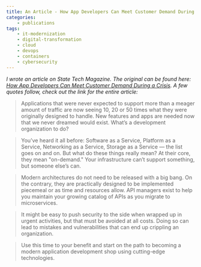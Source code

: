 ```yaml
---
title: An Article - How App Developers Can Meet Customer Demand During a Crisis
categories:
    - publications
tags:
    - it-modernization
    - digital-transformation
    - cloud
    - devops
    - containers
    - cybersecurity
---
```


*I wrote an article on State Tech Magazine.  The original can be found here: [How App Developers Can Meet Customer Demand During a Crisis](https://statetechmagazine.com/article/2020/08/how-app-developers-can-meet-customer-demand-during-crisis).  A few quotes follow, check out the link for the entire article:*


> Applications that were never expected to support more than a meager amount of traffic are now seeing 10, 20 or 50 times what they were originally designed to handle. New features and apps are needed now that we never dreamed would exist. What’s a development organization to do?


> You’ve heard it all before: Software as a Service, Platform as a Service, Networking as a Service, Storage as a Service — the list goes on and on. But what do these things really mean? At their core, they mean "on-demand." Your infrastructure can’t support something, but someone else’s can.


> Modern architectures do not need to be released with a big bang. On the contrary, they are practically designed to be implemented piecemeal or as time and resources allow. API managers exist to help you maintain your growing catalog of APIs as you migrate to microservices.


> It might be easy to push security to the side when wrapped up in urgent activities, but that must be avoided at all costs. Doing so can lead to mistakes and vulnerabilities that can end up crippling an organization.


> Use this time to your benefit and start on the path to becoming a modern application development shop using cutting-edge technologies.

